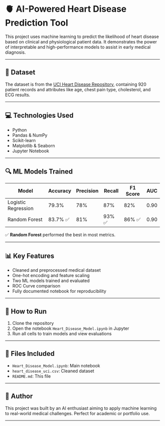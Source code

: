 
# 🫀 AI-Powered Heart Disease Prediction Tool

This project uses machine learning to predict the likelihood of heart disease based on clinical and physiological patient data. It demonstrates the power of interpretable and high-performance models to assist in early medical diagnosis.

---

## 📁 Dataset

The dataset is from the [UCI Heart Disease Repository](https://archive.ics.uci.edu/ml/datasets/heart+Disease), containing 920 patient records and attributes like age, chest pain type, cholesterol, and ECG results.

---

## 💻 Technologies Used

- Python
- Pandas & NumPy
- Scikit-learn
- Matplotlib & Seaborn
- Jupyter Notebook

---

## 🔍 ML Models Trained

| Model               | Accuracy | Precision | Recall | F1 Score | AUC  |
|--------------------|----------|-----------|--------|----------|------|
| Logistic Regression| 79.3%    | 78%       | 87%    | 82%      | 0.90 |
| Random Forest       | 83.7% ✅ | 81%       | 93% ✅ | 86% ✅   | 0.90 |

✅ **Random Forest** performed the best in most metrics.

---

## 📊 Key Features

- Cleaned and preprocessed medical dataset
- One-hot encoding and feature scaling
- Two ML models trained and evaluated
- ROC Curve comparison
- Fully documented notebook for reproducibility

---

## 🚀 How to Run

1. Clone the repository  
2. Open the notebook `Heart_Disease_Model.ipynb` in Jupyter  
3. Run all cells to train models and view evaluations

---

## 📁 Files Included

- `Heart_Disease_Model.ipynb`: Main notebook
- `heart_disease_uci.csv`: Cleaned dataset
- `README.md`: This file

---

## 📌 Author

This project was built by an AI enthusiast aiming to apply machine learning to real-world medical challenges. Perfect for academic or portfolio use.

---
